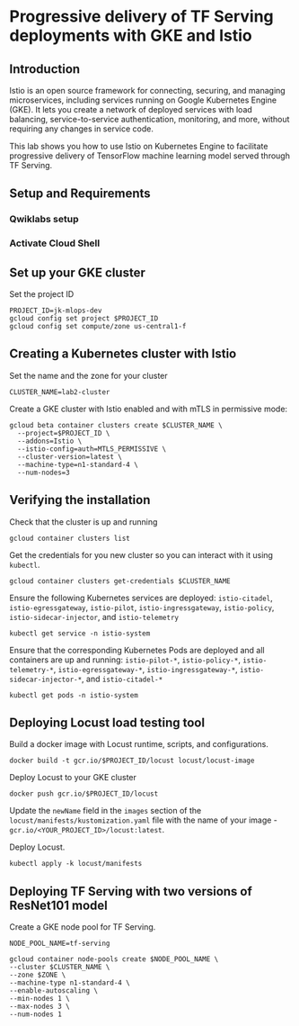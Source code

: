 # Progressive delivery of TF Serving deployments  with GKE and Istio

## Introduction

Istio is an open source framework for connecting, securing, and managing microservices, including services running on Google Kubernetes Engine (GKE). It lets you create a network of deployed services with load balancing, service-to-service authentication, monitoring, and more, without requiring any changes in service code.

This lab shows you how to use Istio on Kubernetes Engine to facilitate progressive delivery of TensorFlow machine learning model served through TF Serving.




## Setup and Requirements

### Qwiklabs setup

### Activate Cloud Shell

## Set up your GKE cluster


Set the project ID

```
PROJECT_ID=jk-mlops-dev
gcloud config set project $PROJECT_ID
gcloud config set compute/zone us-central1-f
```

## Creating a Kubernetes cluster with Istio

Set the name and the zone for your cluster

```
CLUSTER_NAME=lab2-cluster
```

Create a GKE cluster with Istio enabled and with mTLS in permissive mode:

```
gcloud beta container clusters create $CLUSTER_NAME \
  --project=$PROJECT_ID \
  --addons=Istio \
  --istio-config=auth=MTLS_PERMISSIVE \
  --cluster-version=latest \
  --machine-type=n1-standard-4 \
  --num-nodes=3 

```

## Verifying the installation

Check that the cluster is up and running

```
gcloud container clusters list
```

Get the credentials for you new cluster so you can interact with it using `kubectl`.

```
gcloud container clusters get-credentials $CLUSTER_NAME
```

Ensure the following Kubernetes services are deployed: `istio-citadel`, `istio-egressgateway`, `istio-pilot`, `istio-ingressgateway`, `istio-policy`, `istio-sidecar-injector`, and `istio-telemetry`

```
kubectl get service -n istio-system
```

Ensure that the corresponding Kubernetes Pods are deployed and all containers are up and running: `istio-pilot-*`, `istio-policy-*`, `istio-telemetry-*`, `istio-egressgateway-*`, `istio-ingressgateway-*`, `istio-sidecar-injector-*`, and `istio-citadel-*`

```
kubectl get pods -n istio-system
```

## Deploying Locust load testing tool

Build a docker image with Locust runtime, scripts, and configurations.

```
docker build -t gcr.io/$PROJECT_ID/locust locust/locust-image
```

Deploy Locust to your GKE cluster

```
docker push gcr.io/$PROJECT_ID/locust
```

Update the `newName` field in the `images` section of the `locust/manifests/kustomization.yaml` file with the name of your image - `gcr.io/<YOUR_PROJECT_ID>/locust:latest`.

Deploy Locust.

```
kubectl apply -k locust/manifests
```

## Deploying TF Serving with two versions of ResNet101 model

Create a GKE node pool for TF Serving.

```
NODE_POOL_NAME=tf-serving

gcloud container node-pools create $NODE_POOL_NAME \
--cluster $CLUSTER_NAME \
--zone $ZONE \
--machine-type n1-standard-4 \
--enable-autoscaling \
--min-nodes 1 \
--max-nodes 3 \
--num-nodes 1
```

